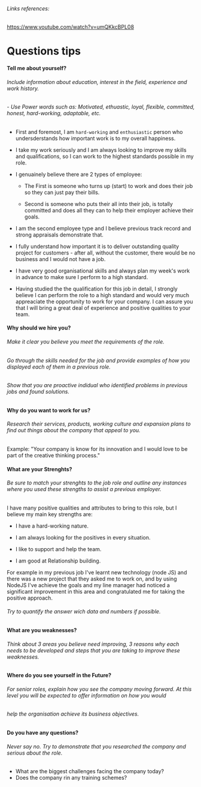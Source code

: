 ###### Links references:
https://www.youtube.com/watch?v=umQKkcBPL08


# Questions tips

#### Tell me about yourself?
###### Include information about education, interest in the field, experience and work history.

###### - Use Power words such as: Motivated, ethuastic, loyal, flexible, committed, honest, hard-working, adaptable, etc.

- First and foremost, I am ```hard-working``` and ```enthusiastic``` person who undersderstands how important work is to my overall happiness.

- I take my work seriously and I am always looking to improve my skills and qualifications, so I can work to the highest standards possible in my role.

- I genuainely believe there are 2 types of employee:
    
    - The First is someone who turns up (start) to work and does their job so they can just pay their bills.

    - Second is someone who puts their all into their job, is totally committed and does all they can to help their employer achieve their goals.

- I am the second employee type and I believe previous track record and strong appraisals demonstrate that.

- I fully understand how important it is to deliver outstanding quality project for customers - after all, without the customer, there would be no business and I would not have a job.

- I have very good organisational skills and always plan my week's work in advance to make sure I perform to a high standard.

- Having studied the the qualification for this job in detail, I strongly believe I can perform the role to a high standard and would very much appreaciate the opportunity to work for your company. I can assure you that I will bring a great deal of experience and positive qualities to your team.



#### Why should we hire you?
###### Make it clear you believe you meet the requirements of the role.

###### Go through the skills needed for the job and provide examples of how you displayed each of them in a previous role.

###### Show that you are proactive indidual who identified problems in previous jobs and found solutions.

#### Why do you want to work for us?
###### Research their services, products, working culture and expansion plans to find out things about the company that appeal to you.

Example: "Your company is know for its innovation and I would love to be part of the creative thinking process."

#### What are your Strenghts?
###### Be sure to match your strenghts to the job role and outline any instances where you used these strengths to assist a previous employer.

I have many positive qualities and attributes to bring to this role, but I believe my main key strengths are:

- I have a hard-working nature.

- I am always looking for the positives in every situation.

- I like to support and help the team.

- I am good at Relationship building.

For example in my previous job I've learnt new technology (node JS) and there was a new project that they asked me to work on, and by using NodeJS I've achieve the goals and my line manager had noticed a significant improvement in this area and congratulated me for taking the positive approach.

###### Try to quantify the answer wich data and numbers if possible.

#### What are you weaknesses?
###### Think about 3 areas you believe need improving, 3 reasons why each needs to be developed and steps that you are taking to improve these weaknesses.


#### Where do you see yourself in the Future?
###### For senior roles, explain how you see the company moving forward. At this level you will be expected to offer information on how you would
###### help the organisation achieve its business objectives.

#### Do you have any questions?
###### Never say no. Try to demonstrate that you researched the company and serious about the role.
- What are the biggest challenges facing the company today?
- Does the company rin any training schemes?

